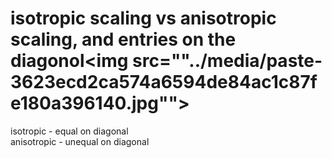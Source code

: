 # isotropic scaling vs anisotropic scaling, and entries on the diagonol<img src=""../media/paste-3623ecd2ca574a6594de84ac1c87fe180a396140.jpg"">
isotropic - equal on diagonal<br>anisotropic - unequal on diagonal

